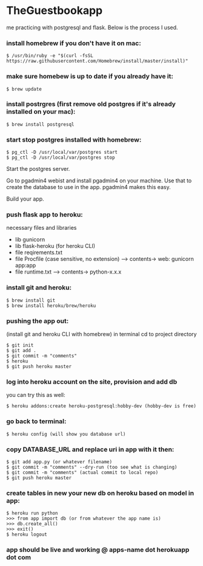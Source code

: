 # TheGuestbookapp
me practicing with postgresql and flask. Below is the process I used.

### install homebrew if you don't have it on mac:
```
$ /usr/bin/ruby -e "$(curl -fsSL https://raw.githubusercontent.com/Homebrew/install/master/install)"
```

### make sure homebew is up to date if you already have it:
```
$ brew update
```

### install postrgres (first remove old postgres if it's already installed on your mac):
```
$ brew install postgresql
```
### start stop postgres installed with homebrew:
```
$ pg_ctl -D /usr/local/var/postgres start
$ pg_ctl -D /usr/local/var/postgres stop
```
Start the postgres server.

Go to pgadmin4 webist and install pgadmin4 on your machine. Use that to create the database to use in the app. pgadmin4 makes this easy.

Build your app.

### push flask app to heroku:
necessary files and libraries
* lib gunicorn
* lib flask-heroku (for heroku CLI)
* file reqirements.txt
* file Procfile (case sensitive, no extension) --> contents-> web: gunicorn app:app
* file runtime.txt --> contents-> python-x.x.x

### install git and heroku:
```
$ brew install git
$ brew install heroku/brew/heroku
```
### pushing the app out:
(install git and heroku CLI with homebrew)
in terminal cd to project directory
```
$ git init
$ git add .
$ git commit -m "comments"
$ heroku
$ git push heroku master
```

### log into heroku account on the site, provision and add db
you can try this as well:
```
$ heroku addons:create heroku-postgresql:hobby-dev (hobby-dev is free)
```
### go back to terminal:
```
$ heroku config (will show you database url)
```
### copy DATABASE_URL and replace uri in app with it then:
```
$ git add app.py (or whatever filename)
$ git commit -m "comments" --dry-run (too see what is changing)
$ git commit -m "comments" (actual commit to local repo)
$ git push heroku master
```

### create tables in new your new db on heroku based on model in app:
```
$ heroku run python
>>> from app import db (or from whatever the app name is)
>>> db.create_all()
>>> exit()
$ heroku logout
```

### app should be live and working @ apps-name dot herokuapp dot com
